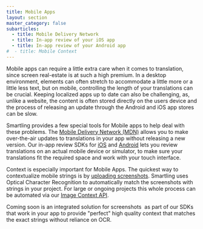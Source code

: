```yaml
---
title: Mobile Apps
layout: section
master_category: false
subarticles:
  - title: Mobile Delivery Network
  - title: In-app review of your iOS app
  - title: In-app review of your Android app
#  - title: Mobile Context
---
```



Mobile apps can require a little extra care when it comes to translation, since screen real-estate is at such a high premium. In a desktop environment, elements can often stretch to accommodate a little more or a little less text, but on mobile, controlling the length of your translations can be crucial. Keeping localized apps up to date can also be challenging, as, unlike a website, the content is often stored directly on the users device and the process of releasing an update through the Android and iOS app stores can be slow.

Smartling provides a few special tools for Mobile apps to help deal with these problems. The [Mobile Delivery Network (MDN)](/knowledge-base/articles/mobile-delivery-network/) allows you to make over-the-air updates to translations in your app without releasing a new version. Our in-app review SDKs for [iOS](/knowledge-base/articles/in-app-review-of-your-ios-app/) and [Android](/knowledge-base/articles/in-app-review-of-your-android-app/) lets you review translations on an actual mobile device or simulator, to make sure your translations fit the required space and work with your touch interface.

Context is especially important for Mobile Apps. The quickest way to contextualize mobile strings is by [uploading screenshots](/knowledge-base/articles/adding-image-context-for-mobile-and-desktop-application-files/). Smartling uses Optical Character Recognition to automatically match the screenshots with strings in your project. For large or ongoing projects this whole process can be automated via our [Image Context API](/developers/api/v2/context/).

Coming soon is an integrated solution for screenshots &nbsp;as part of our SDKs that work in your app to provide "perfect" high quality context that matches the exact strings without reliance on OCR.